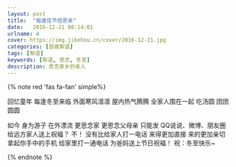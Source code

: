 ```yaml
---
layout: post
title:  "每逢佳节倍思亲"
date:   2016-12-21 08:14:01
urlname: 4
cover: https://img.jikehou.cn/cover/2016-12-21.jpg
categories: [苔痕絮语]
tags: [絮语]
keywords: [絮语, 思念, 冬至]
description: 思念家乡的亲人
---
```

{% note red 'fas fa-fan' simple%}

回忆童年 
每逢冬至来临 
外面寒风凛凛 
屋内热气腾腾 
全家人围在一起 
吃汤圆 
团团圆圆 
<!-- more -->
如今 
身为游子 
在外漂流 
更思念家 
更思念父母亲 
只能发 
QQ说说、微博、朋友圈 
给远方家人送上祝福？ 
不！ 
没有比给家人打一电话 
来得更加直接 
来的更加亲切 
拿起你手中的手机 
给家里打一通电话 
为爸妈送上节日祝福！ 
祝：冬至快乐~

{% endnote %}